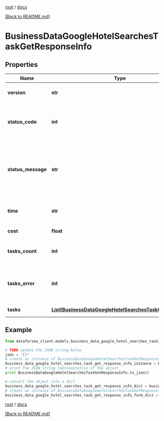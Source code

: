 [root](./../ "root") / [docs](./ "docs")

[[Back to README.md]](./../README.md "[Back to README.md]")

# BusinessDataGoogleHotelSearchesTaskGetResponseInfo

## Properties

Name | Type | Description | Notes
------------ | ------------- | ------------- | -------------
**version** | **str** | the current version of the API | [optional]
**status_code** | **int** | general status code you can find the full list of the response codes here | [optional]
**status_message** | **str** | general informational message you can find the full list of general informational messages here | [optional]
**time** | **str** | total execution time, seconds | [optional]
**cost** | **float** | total tasks cost, USD | [optional]
**tasks_count** | **int** | the number of tasks in the tasks array | [optional]
**tasks_error** | **int** | the number of tasks in the tasks array returned with an error | [optional]
**tasks** | [**List[BusinessDataGoogleHotelSearchesTaskGetTaskInfo]**](BusinessDataGoogleHotelSearchesTaskGetTaskInfo.md) | array of tasks | [optional]

## Example

```python
from dataforseo_client.models.business_data_google_hotel_searches_task_get_response_info import BusinessDataGoogleHotelSearchesTaskGetResponseInfo

# TODO update the JSON string below
json = "{}"
# create an instance of BusinessDataGoogleHotelSearchesTaskGetResponseInfo from a JSON string
business_data_google_hotel_searches_task_get_response_info_instance = BusinessDataGoogleHotelSearchesTaskGetResponseInfo.from_json(json)
# print the JSON string representation of the object
print BusinessDataGoogleHotelSearchesTaskGetResponseInfo.to_json()

# convert the object into a dict
business_data_google_hotel_searches_task_get_response_info_dict = business_data_google_hotel_searches_task_get_response_info_instance.to_dict()
# create an instance of BusinessDataGoogleHotelSearchesTaskGetResponseInfo from a dict
business_data_google_hotel_searches_task_get_response_info_form_dict = business_data_google_hotel_searches_task_get_response_info.from_dict(business_data_google_hotel_searches_task_get_response_info_dict)
```

  

[root](./../ "root") / [docs](./ "docs")

[[Back to README.md]](./../README.md "[Back to README.md]")
